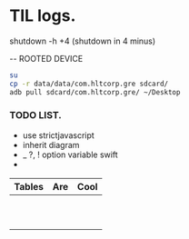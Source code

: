 # TIL logs.

shutdown -h +4
(shutdown in 4 minus)

--
ROOTED DEVICE
```sh
su
cp -r data/data/com.hltcorp.gre sdcard/
adb pull sdcard/com.hltcorp.gre/ ~/Desktop
```


### TODO LIST.
- use strictjavascript
- inherit diagram
- _ ?, ! option variable swift
- 


| Tables                       |      Are                          |  Cool                     |
|------------------------------|-----------------------------------|---------------------------|
|                              |                                   |                           |
|                              |                                   |                           |
|                              |                                   |                           |
|                              |                                   |                           |
|                              |                                   |                           |
|                              |                                   |                           |
|                              |                                   |                           |
|                              |                                   |                           |
|                              |                                   |                           |
|                              |                                   |                           |


